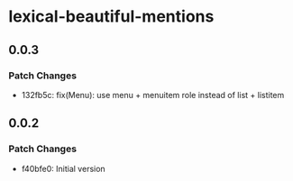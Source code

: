 # lexical-beautiful-mentions

## 0.0.3

### Patch Changes

- 132fb5c: fix(Menu): use menu + menuitem role instead of list + listitem

## 0.0.2

### Patch Changes

- f40bfe0: Initial version
